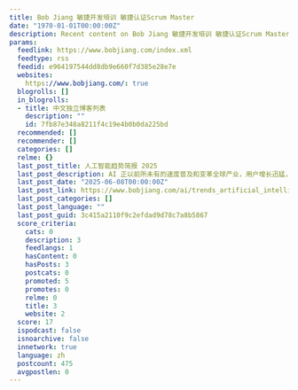 ```yaml
---
title: Bob Jiang 敏捷开发培训 敏捷认证Scrum Master
date: "1970-01-01T00:00:00Z"
description: Recent content on Bob Jiang 敏捷开发培训 敏捷认证Scrum Master
params:
  feedlink: https://www.bobjiang.com/index.xml
  feedtype: rss
  feedid: e964197544dd8db9e660f7d385e28e7e
  websites:
    https://www.bobjiang.com/: true
  blogrolls: []
  in_blogrolls:
  - title: 中文独立博客列表
    description: ""
    id: 7fb87e348a8211f4c19e4b0b0da225bd
  recommended: []
  recommender: []
  categories: []
  relme: {}
  last_post_title: 人工智能趋势简报 2025
  last_post_description: AI 正以前所未有的速度普及和变革全球产业，用户增长迅猛，企业和政府资本投入激增，驱动自动驾驶、机器人、医疗、金融等领域创新爆发。AI
  last_post_date: "2025-06-08T00:00:00Z"
  last_post_link: https://www.bobjiang.com/ai/trends_artificial_intelligence/
  last_post_categories: []
  last_post_language: ""
  last_post_guid: 3c415a2110f9c2efdad9d78c7a8b5867
  score_criteria:
    cats: 0
    description: 3
    feedlangs: 1
    hasContent: 0
    hasPosts: 3
    postcats: 0
    promoted: 5
    promotes: 0
    relme: 0
    title: 3
    website: 2
  score: 17
  ispodcast: false
  isnoarchive: false
  innetwork: true
  language: zh
  postcount: 475
  avgpostlen: 0
---
```

